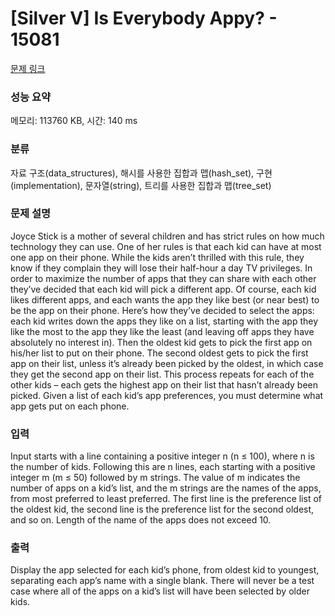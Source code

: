 # [Silver V] Is Everybody Appy? - 15081 

[문제 링크](https://www.acmicpc.net/problem/15081) 

### 성능 요약

메모리: 113760 KB, 시간: 140 ms

### 분류

자료 구조(data_structures), 해시를 사용한 집합과 맵(hash_set), 구현(implementation), 문자열(string), 트리를 사용한 집합과 맵(tree_set)

### 문제 설명

<p>Joyce Stick is a mother of several children and has strict rules on how much technology they can use. One of her rules is that each kid can have at most one app on their phone. While the kids aren’t thrilled with this rule, they know if they complain they will lose their half-hour a day TV privileges. In order to maximize the number of apps that they can share with each other they’ve decided that each kid will pick a different app. Of course, each kid likes different apps, and each wants the app they like best (or near best) to be the app on their phone. Here’s how they’ve decided to select the apps: each kid writes down the apps they like on a list, starting with the app they like the most to the app they like the least (and leaving off apps they have absolutely no interest in). Then the oldest kid gets to pick the first app on his/her list to put on their phone. The second oldest gets to pick the first app on their list, unless it’s already been picked by the oldest, in which case they get the second app on their list. This process repeats for each of the other kids – each gets the highest app on their list that hasn’t already been picked. Given a list of each kid’s app preferences, you must determine what app gets put on each phone.</p>

### 입력 

 <p>Input starts with a line containing a positive integer n (n ≤ 100), where n is the number of kids. Following this are n lines, each starting with a positive integer m (m ≤ 50) followed by m strings. The value of m indicates the number of apps on a kid’s list, and the m strings are the names of the apps, from most preferred to least preferred. The first line is the preference list of the oldest kid, the second line is the preference list for the second oldest, and so on. Length of the name of the apps does not exceed 10.</p>

### 출력 

 <p>Display the app selected for each kid’s phone, from oldest kid to youngest, separating each app’s name with a single blank. There will never be a test case where all of the apps on a kid’s list will have been selected by older kids.</p>


